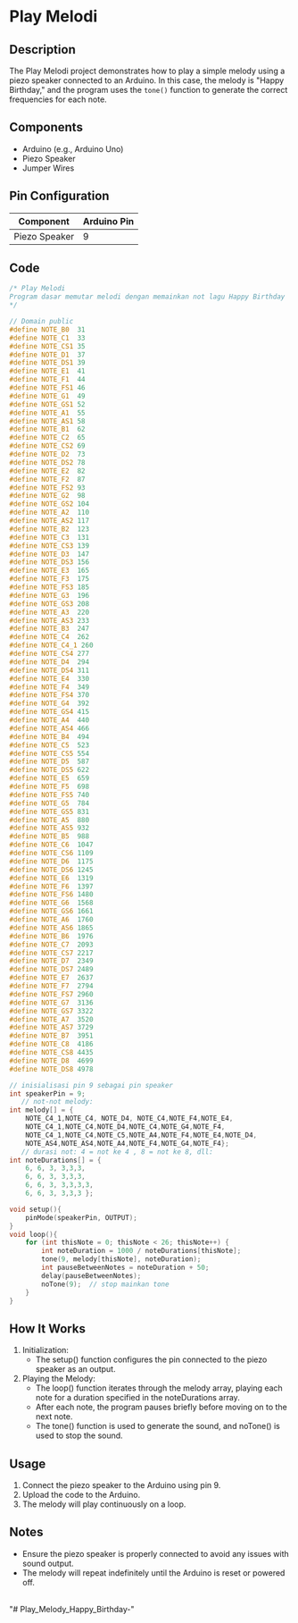 # Play Melodi

## Description

The Play Melodi project demonstrates how to play a simple melody using a piezo speaker connected to an Arduino. In this case, the melody is "Happy Birthday," and the program uses the `tone()` function to generate the correct frequencies for each note.

## Components

- Arduino (e.g., Arduino Uno)
- Piezo Speaker
- Jumper Wires

## Pin Configuration

| Component     | Arduino Pin |
| ------------- | ----------- |
| Piezo Speaker | 9           |

## Code

```cpp
/* Play Melodi
Program dasar memutar melodi dengan memainkan not lagu Happy Birthday
*/

// Domain public
#define NOTE_B0  31
#define NOTE_C1  33
#define NOTE_CS1 35
#define NOTE_D1  37
#define NOTE_DS1 39
#define NOTE_E1  41
#define NOTE_F1  44
#define NOTE_FS1 46
#define NOTE_G1  49
#define NOTE_GS1 52
#define NOTE_A1  55
#define NOTE_AS1 58
#define NOTE_B1  62
#define NOTE_C2  65
#define NOTE_CS2 69
#define NOTE_D2  73
#define NOTE_DS2 78
#define NOTE_E2  82
#define NOTE_F2  87
#define NOTE_FS2 93
#define NOTE_G2  98
#define NOTE_GS2 104
#define NOTE_A2  110
#define NOTE_AS2 117
#define NOTE_B2  123
#define NOTE_C3  131
#define NOTE_CS3 139
#define NOTE_D3  147
#define NOTE_DS3 156
#define NOTE_E3  165
#define NOTE_F3  175
#define NOTE_FS3 185
#define NOTE_G3  196
#define NOTE_GS3 208
#define NOTE_A3  220
#define NOTE_AS3 233
#define NOTE_B3  247
#define NOTE_C4  262
#define NOTE_C4_1 260
#define NOTE_CS4 277
#define NOTE_D4  294
#define NOTE_DS4 311
#define NOTE_E4  330
#define NOTE_F4  349
#define NOTE_FS4 370
#define NOTE_G4  392
#define NOTE_GS4 415
#define NOTE_A4  440
#define NOTE_AS4 466
#define NOTE_B4  494
#define NOTE_C5  523
#define NOTE_CS5 554
#define NOTE_D5  587
#define NOTE_DS5 622
#define NOTE_E5  659
#define NOTE_F5  698
#define NOTE_FS5 740
#define NOTE_G5  784
#define NOTE_GS5 831
#define NOTE_A5  880
#define NOTE_AS5 932
#define NOTE_B5  988
#define NOTE_C6  1047
#define NOTE_CS6 1109
#define NOTE_D6  1175
#define NOTE_DS6 1245
#define NOTE_E6  1319
#define NOTE_F6  1397
#define NOTE_FS6 1480
#define NOTE_G6  1568
#define NOTE_GS6 1661
#define NOTE_A6  1760
#define NOTE_AS6 1865
#define NOTE_B6  1976
#define NOTE_C7  2093
#define NOTE_CS7 2217
#define NOTE_D7  2349
#define NOTE_DS7 2489
#define NOTE_E7  2637
#define NOTE_F7  2794
#define NOTE_FS7 2960
#define NOTE_G7  3136
#define NOTE_GS7 3322
#define NOTE_A7  3520
#define NOTE_AS7 3729
#define NOTE_B7  3951
#define NOTE_C8  4186
#define NOTE_CS8 4435
#define NOTE_D8  4699
#define NOTE_DS8 4978

// inisialisasi pin 9 sebagai pin speaker
int speakerPin = 9;
   // not-not melody:
int melody[] = {
	NOTE_C4_1,NOTE_C4, NOTE_D4, NOTE_C4,NOTE_F4,NOTE_E4,
	NOTE_C4_1,NOTE_C4,NOTE_D4,NOTE_C4,NOTE_G4,NOTE_F4,
	NOTE_C4_1,NOTE_C4,NOTE_C5,NOTE_A4,NOTE_F4,NOTE_E4,NOTE_D4,
	NOTE_AS4,NOTE_AS4,NOTE_A4,NOTE_F4,NOTE_G4,NOTE_F4};
   // durasi not: 4 = not ke 4 , 8 = not ke 8, dll:
int noteDurations[] = {
	6, 6, 3, 3,3,3,
	6, 6, 3, 3,3,3,
	6, 6, 3, 3,3,3,3,
	6, 6, 3, 3,3,3 };

void setup(){
	pinMode(speakerPin, OUTPUT);
}
void loop(){
	for (int thisNote = 0; thisNote < 26; thisNote++) {
		int noteDuration = 1000 / noteDurations[thisNote];
		tone(9, melody[thisNote], noteDuration);
		int pauseBetweenNotes = noteDuration + 50;
		delay(pauseBetweenNotes);
		noTone(9);  // stop mainkan tone
	}
}
```

## How It Works

1. Initialization:
   - The setup() function configures the pin connected to the piezo speaker as an output.
2. Playing the Melody:
   - The loop() function iterates through the melody array, playing each note for a duration specified in the noteDurations array.
   - After each note, the program pauses briefly before moving on to the next note.
   - The tone() function is used to generate the sound, and noTone() is used to stop the sound.

## Usage

1. Connect the piezo speaker to the Arduino using pin 9.
2. Upload the code to the Arduino.
3. The melody will play continuously on a loop.

## Notes

- Ensure the piezo speaker is properly connected to avoid any issues with sound output.
- The melody will repeat indefinitely until the Arduino is reset or powered off.
<br/>
"# Play_Melody_Happy_Birthday-" 
